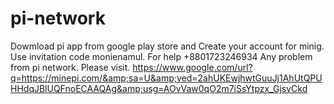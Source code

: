 # pi-network
Dowmload pi app from google play store and Create your account for minig. Use invitation code monienamul. For help +8801723246934 Any problem from pi network. Please visit.  https://www.google.com/url?q=https://minepi.com/&amp;sa=U&amp;ved=2ahUKEwjhwtGuuJj1AhUtQPUHHdqJBlUQFnoECAAQAg&amp;usg=AOvVaw0qO2m7iSsYtpzx_GjsvCkd
